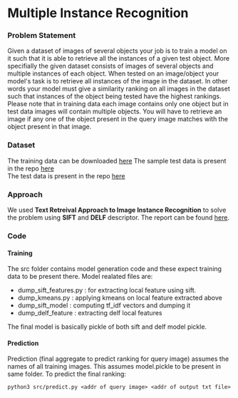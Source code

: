 # Multiple Instance Recognition

### Problem Statement
Given a dataset of images of several objects your job is to train a model on it such that it is able to retrieve all the instances of a given test object. More specifially the given dataset consists of images of several objects and multiple instances of each object. When tested on an image/object your model's task is to retrieve all instances of the image in the dataset. In other words your model must give a similarity ranking on all images in the dataset such that instances of the object being tested have the highest rankings. Please note that in training data each image contains only one object but in test data images will contain multiple objects. You will have to retrieve an image if any one of the object present in the query image matches with the object present in that image.

### Dataset
The training data can be downloaded [here](https://web.cse.iitk.ac.in/users/cs783/asm1/dataset_train.zip)
The sample test data is present in the repo [here](sample_test)  
The test data is present in the repo [here](test)

### Approach
We used **Text Retreival Approach to Image Instance Recognition**  to solve the problem using **SIFT** and **DELF** descriptor. The report can be found [here](report.pdf).

### Code
#### Training
The src folder contains model generation code and these expect training data to be present there. Model realated files are:
- dump_sift_features.py : for extracting local feature using sift.
- dump_kmeans.py : applying kmeans on local feature extracted above
- dump_sift_model : computing tf_idf vectors and dumping it
- dump_delf_feature : extracting delf local features

The final model is basically pickle of both sift and delf model pickle.

#### Prediction
Prediction (final aggregate to predict ranking for query image) assumes the names of all training images. This assumes model.pickle to be present in same folder.   To predict the final ranking:

```
python3 src/predict.py <addr of query image> <addr of output txt file>
```
